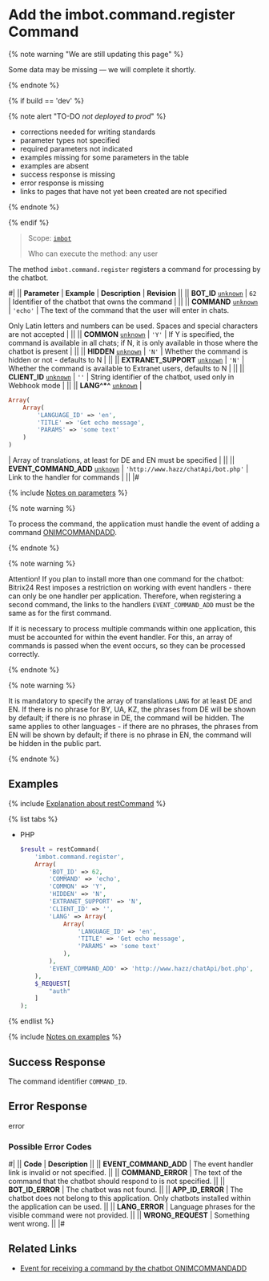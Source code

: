 # Add the imbot.command.register Command

{% note warning "We are still updating this page" %}

Some data may be missing — we will complete it shortly.

{% endnote %}

{% if build == 'dev' %}

{% note alert "TO-DO _not deployed to prod_" %}

- corrections needed for writing standards
- parameter types not specified
- required parameters not indicated
- examples missing for some parameters in the table
- examples are absent
- success response is missing
- error response is missing
- links to pages that have not yet been created are not specified

{% endnote %}

{% endif %}

> Scope: [`imbot`](../../scopes/permissions.md)
>
> Who can execute the method: any user

The method `imbot.command.register` registers a command for processing by the chatbot.

#|
|| **Parameter** | **Example** | **Description** | **Revision** ||
|| **BOT_ID**
[`unknown`](../../data-types.md) | `62` | Identifier of the chatbot that owns the command | ||
|| **COMMAND**
[`unknown`](../../data-types.md) | `'echo'` | The text of the command that the user will enter in chats.

Only Latin letters and numbers can be used. Spaces and special characters are not accepted | ||
|| **COMMON**
[`unknown`](../../data-types.md) | `'Y'` | If Y is specified, the command is available in all chats; if N, it is only available in those where the chatbot is present | ||
|| **HIDDEN**
[`unknown`](../../data-types.md) | `'N'` | Whether the command is hidden or not - defaults to N | ||
|| **EXTRANET_SUPPORT**
[`unknown`](../../data-types.md) | `'N'` | Whether the command is available to Extranet users, defaults to N | ||
|| **CLIENT_ID**
[`unknown`](../../data-types.md) | `''` | String identifier of the chatbot, used only in Webhook mode | ||
|| **LANG^*^**
[`unknown`](../../data-types.md) | 
```php
Array(
    Array(
        'LANGUAGE_ID' => 'en',
        'TITLE' => 'Get echo message',
        'PARAMS' => 'some text'
    )
)
```
 | Array of translations, at least for DE and EN must be specified | ||
|| **EVENT_COMMAND_ADD**
[`unknown`](../../data-types.md) | `'http://www.hazz/chatApi/bot.php'` | Link to the handler for commands | ||
|#

{% include [Notes on parameters](../../../_includes/required.md) %}

{% note warning %}

To process the command, the application must handle the event of adding a command [ONIMCOMMANDADD](./events/index.md).

{% endnote %}

{% note warning %}

Attention! If you plan to install more than one command for the chatbot: Bitrix24 Rest imposes a restriction on working with event handlers - there can only be one handler per application. Therefore, when registering a second command, the links to the handlers `EVENT_COMMAND_ADD` must be the same as for the first command.

If it is necessary to process multiple commands within one application, this must be accounted for within the event handler. For this, an array of commands is passed when the event occurs, so they can be processed correctly.

{% endnote %}

{% note warning %}

It is mandatory to specify the array of translations `LANG` for at least DE and EN. If there is no phrase for BY, UA, KZ, the phrases from DE will be shown by default; if there is no phrase in DE, the command will be hidden. The same applies to other languages - if there are no phrases, the phrases from EN will be shown by default; if there is no phrase in EN, the command will be hidden in the public part.

{% endnote %}

## Examples

{% include [Explanation about restCommand](../_includes/rest-command.md) %}

{% list tabs %}

- PHP

    ```php
    $result = restCommand(
        'imbot.command.register',
        Array(
            'BOT_ID' => 62,
            'COMMAND' => 'echo',
            'COMMON' => 'Y',
            'HIDDEN' => 'N',
            'EXTRANET_SUPPORT' => 'N',
            'CLIENT_ID' => '',
            'LANG' => Array(
                Array(
                    'LANGUAGE_ID' => 'en',
                    'TITLE' => 'Get echo message',
                    'PARAMS' => 'some text'
                ),
            ),
            'EVENT_COMMAND_ADD' => 'http://www.hazz/chatApi/bot.php',
        ),
        $_REQUEST[
            "auth"
        ]
    );
    ```

{% endlist %}

{% include [Notes on examples](../../../_includes/examples.md) %}

## Success Response

The command identifier `COMMAND_ID`.

## Error Response

error

### Possible Error Codes

#|
|| **Code** | **Description** ||
|| **EVENT_COMMAND_ADD** | The event handler link is invalid or not specified. ||
|| **COMMAND_ERROR** | The text of the command that the chatbot should respond to is not specified. ||
|| **BOT_ID_ERROR** | The chatbot was not found. ||
|| **APP_ID_ERROR** | The chatbot does not belong to this application. Only chatbots installed within the application can be used. ||
|| **LANG_ERROR** | Language phrases for the visible command were not provided. ||
|| **WRONG_REQUEST** | Something went wrong. ||
|#

## Related Links

- [Event for receiving a command by the chatbot ONIMCOMMANDADD](./events/index.md)